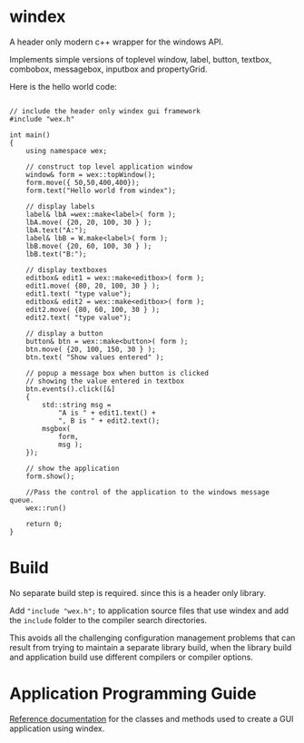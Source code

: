 # windex
 
A header only modern c++ wrapper for the windows API.

Implements simple versions of toplevel window, label, button, textbox, combobox, messagebox, inputbox and propertyGrid.

Here is the hello world code:

```

// include the header only windex gui framework
#include "wex.h"

int main()
{
    using namespace wex;

    // construct top level application window
    window& form = wex::topWindow();
    form.move({ 50,50,400,400});
    form.text("Hello world from windex");

    // display labels
    label& lbA =wex::make<label>( form );
    lbA.move( {20, 20, 100, 30 } );
    lbA.text("A:");
    label& lbB = W.make<label>( form );
    lbB.move( {20, 60, 100, 30 } );
    lbB.text("B:");

    // display textboxes
    editbox& edit1 = wex::make<editbox>( form );
    edit1.move( {80, 20, 100, 30 } );
    edit1.text( "type value");
    editbox& edit2 = wex::make<editbox>( form );
    edit2.move( {80, 60, 100, 30 } );
    edit2.text( "type value");

    // display a button
    button& btn = wex::make<button>( form );
    btn.move( {20, 100, 150, 30 } );
    btn.text( "Show values entered" );

    // popup a message box when button is clicked
    // showing the value entered in textbox
    btn.events().click([&]
    {
        std::string msg =
            "A is " + edit1.text() +
            ", B is " + edit2.text();
        msgbox(
            form,
            msg );
    });

    // show the application
    form.show();

    //Pass the control of the application to the windows message queue.
    wex::run()

    return 0;
}

```

# Build

No separate build step is required. since this is a header only library.  

Add `"include "wex.h";` to application source files that use windex and add the `include` folder to the compiler search directories.

This avoids all the challenging configuration management problems that can result from trying to maintain a separate library build, when the library build and application build use different compilers or compiler options.

# Application Programming Guide

[Reference documentation](https://github.com/JamesBremner/windex/wiki) for the classes and methods used to create a GUI application using windex.
